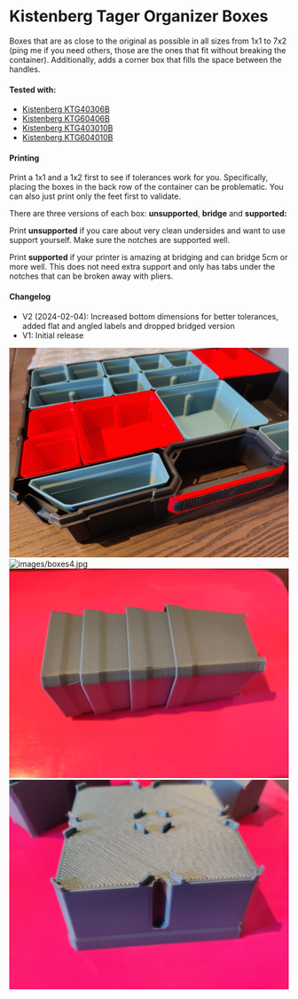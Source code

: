 # Kistenberg Tager Organizer Boxes

<p>Boxes that are as close to the original as possible in all sizes from 1x1 to 7x2 (ping me if you need others, those are the ones that fit without breaking the container). Additionally, adds a corner box that fills the space between the handles.</p><h4>Tested with:</h4><ul><li><a href="https://www.kistenberg.com/en/organizery/tager/ktg40306b">Kistenberg KTG40306B</a></li><li><a href="https://www.kistenberg.com/en/organizery/tager/ktg60406b">Kistenberg KTG60406B</a></li><li><a href="https://www.kistenberg.com/en/organizery/tager/ktg403010b">Kistenberg KTG403010B</a></li><li><a href="https://www.kistenberg.com/en/organizery/tager/ktg604010b">Kistenberg KTG604010B</a></li></ul><h4>Printing</h4><p>Print a 1x1 and a 1x2 first to see if tolerances work for you. Specifically, placing the boxes in the back row of the container can be problematic. You can also just print only the feet first to validate.</p><p>There are three versions of each box: <strong>unsupported</strong>, <strong>bridge</strong> and <strong>supported:</strong></p><p>Print <strong>unsupported</strong> if you care about very clean undersides and want to use support yourself. Make sure the notches are supported well.</p><p>Print <strong>supported</strong> if your printer is amazing at bridging and can bridge 5cm or more well. This does not need extra support and only has tabs under the notches that can be broken away with pliers.</p><h4>Changelog</h4><ul><li>V2 (2024-02-04): Increased bottom dimensions for better tolerances, added flat and angled labels and dropped bridged version</li><li>V1: Initial release</li></ul>

![images/boxes1.jpg](images/boxes1.jpg)
![images/boxes4.jpg](images/boxes4.jpg)
![images/boxes3.jpg](images/boxes3.jpg)
![images/boxes2.jpg](images/boxes2.jpg)